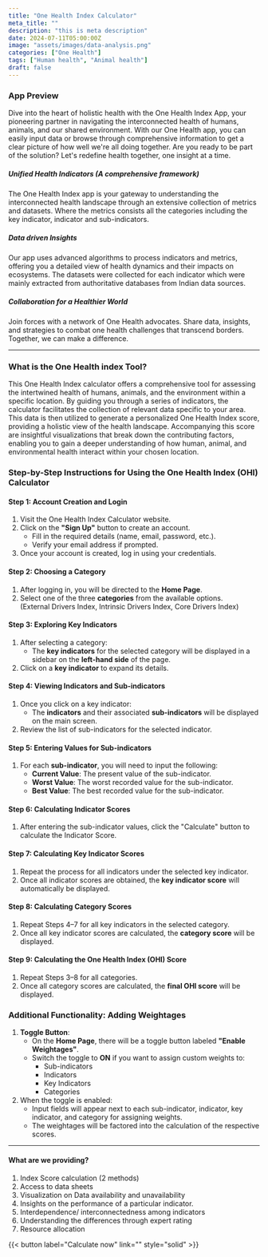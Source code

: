 ```yaml
---
title: "One Health Index Calculator"
meta_title: ""
description: "this is meta description"
date: 2024-07-11T05:00:00Z
image: "assets/images/data-analysis.png"
categories: ["One Health"]
tags: ["Human health", "Animal health"]
draft: false
---
```

### App Preview
Dive into the heart of holistic health with the One Health Index App, your pioneering partner in navigating the interconnected health of humans, animals, and our shared environment. With our One Health app, you can easily input data or browse through comprehensive information to get a clear picture of how well we're all doing together. Are you ready to be part of the solution? Let's redefine health together, one insight at a time.
##### Unified Health Indicators (A comprehensive framework)
The One Health Index app is your gateway to understanding the interconnected health landscape through an extensive collection of metrics and datasets. Where the metrics consists all the categories including the key indicator, indicator and sub-indicators.
##### Data driven Insights
Our app uses advanced algorithms to process indicators and metrics, offering you a detailed view of health dynamics and their impacts on ecosystems. The datasets were collected for each indicator which were mainly extracted from authoritative databases from Indian data sources.
##### Collaboration for a Healthier World
Join forces with a network of One Health advocates. Share data, insights, and strategies to combat one health challenges that transcend borders. Together, we can make a difference.

<hr>

### What is the One Health index Tool?
This One Health Index calculator offers a comprehensive tool for assessing the intertwined health of humans, animals, and the environment within a specific location. By guiding you through a series of indicators, the calculator facilitates the collection of relevant data specific to your area. This data is then utilized to generate a personalized One Health Index score, providing a holistic view of the health landscape. Accompanying this score are insightful visualizations that break down the contributing factors, enabling you to gain a deeper understanding of how human, animal, and environmental health interact within your chosen location.

### **Step-by-Step Instructions for Using the One Health Index (OHI) Calculator**

#### **Step 1: Account Creation and Login**

1. Visit the One Health Index Calculator website.
2. Click on the **"Sign Up"** button to create an account.
    - Fill in the required details (name, email, password, etc.).
    - Verify your email address if prompted.
3. Once your account is created, log in using your credentials.

#### **Step 2: Choosing a Category**

1. After logging in, you will be directed to the **Home Page**.
2. Select one of the three **categories** from the available options.  
	(External Drivers Index, Intrinsic Drivers Index, Core Drivers Index)

#### **Step 3: Exploring Key Indicators**

1. After selecting a category:
    - The **key indicators** for the selected category will be displayed in a sidebar on the **left-hand side** of the page.
2. Click on a **key indicator** to expand its details.

#### **Step 4: Viewing Indicators and Sub-indicators**

1. Once you click on a key indicator:
    - The **indicators** and their associated **sub-indicators** will be displayed on the main screen.
2. Review the list of sub-indicators for the selected indicator.

#### **Step 5: Entering Values for Sub-indicators**

1. For each **sub-indicator**, you will need to input the following:
    - **Current Value**: The present value of the sub-indicator.
    - **Worst Value**: The worst recorded value for the sub-indicator.
    - **Best Value**: The best recorded value for the sub-indicator.

#### **Step 6: Calculating Indicator Scores**

1. After entering the sub-indicator values, click the "Calculate" button to calculate the Indicator Score.

#### **Step 7: Calculating Key Indicator Scores**

1. Repeat the process for all indicators under the selected key indicator.
2. Once all indicator scores are obtained, the **key indicator score** will automatically be displayed.

#### **Step 8: Calculating Category Scores**

1. Repeat Steps 4–7 for all key indicators in the selected category.
2. Once all key indicator scores are calculated, the **category score** will be displayed.

#### **Step 9: Calculating the One Health Index (OHI) Score**

1. Repeat Steps 3–8 for all categories.
2. Once all category scores are calculated, the **final OHI score** will be displayed.


### **Additional Functionality: Adding Weightages**

1. **Toggle Button**:
    - On the **Home Page**, there will be a toggle button labeled **"Enable Weightages"**.
    - Switch the toggle to **ON** if you want to assign custom weights to:
        - Sub-indicators
        - Indicators
        - Key Indicators
        - Categories
2. When the toggle is enabled:
    - Input fields will appear next to each sub-indicator, indicator, key indicator, and category for assigning weights.
    - The weightages will be factored into the calculation of the respective scores.
<hr>

#### What are we providing?
1. Index Score calculation (2 methods)
2. Access to data sheets
3. Visualization on Data availability and unavailability
4. Insights on the performance of a particular indicator.
5. Interdependence/ interconnectedness among indicators
6. Understanding the differences through expert rating
7. Resource allocation

{{< button label="Calculate now" link="" style="solid" >}}